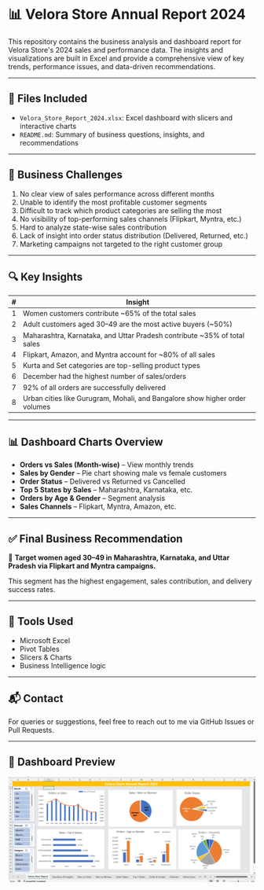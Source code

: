 # 📊 Velora Store Annual Report 2024

This repository contains the business analysis and dashboard report for Velora Store's 2024 sales and performance data. The insights and visualizations are built in Excel and provide a comprehensive view of key trends, performance issues, and data-driven recommendations.

---

## 📁 Files Included

- `Velora_Store_Report_2024.xlsx`: Excel dashboard with slicers and interactive charts
- `README.md`: Summary of business questions, insights, and recommendations

---

## 🧩 Business Challenges

1. No clear view of sales performance across different months  
2. Unable to identify the most profitable customer segments  
3. Difficult to track which product categories are selling the most  
4. No visibility of top-performing sales channels (Flipkart, Myntra, etc.)  
5. Hard to analyze state-wise sales contribution  
6. Lack of insight into order status distribution (Delivered, Returned, etc.)  
7. Marketing campaigns not targeted to the right customer group  

---

## 🔍 Key Insights

| # | Insight |
|--|---------|
| 1 | Women customers contribute ~65% of the total sales |
| 2 | Adult customers aged 30–49 are the most active buyers (~50%) |
| 3 | Maharashtra, Karnataka, and Uttar Pradesh contribute ~35% of total sales |
| 4 | Flipkart, Amazon, and Myntra account for ~80% of all sales |
| 5 | Kurta and Set categories are top-selling product types |
| 6 | December had the highest number of sales/orders |
| 7 | 92% of all orders are successfully delivered |
| 8 | Urban cities like Gurugram, Mohali, and Bangalore show higher order volumes |

---

## 📊 Dashboard Charts Overview

- **Orders vs Sales (Month-wise)** – View monthly trends  
- **Sales by Gender** – Pie chart showing male vs female customers  
- **Order Status** – Delivered vs Returned vs Cancelled  
- **Top 5 States by Sales** – Maharashtra, Karnataka, etc.  
- **Orders by Age & Gender** – Segment analysis  
- **Sales Channels** – Flipkart, Myntra, Amazon, etc.  

---

## ✅ Final Business Recommendation

🎯 **Target women aged 30–49 in Maharashtra, Karnataka, and Uttar Pradesh via Flipkart and Myntra campaigns.**

This segment has the highest engagement, sales contribution, and delivery success rates.

---

## 📌 Tools Used

- Microsoft Excel  
- Pivot Tables  
- Slicers & Charts  
- Business Intelligence logic  

---

## 📬 Contact

For queries or suggestions, feel free to reach out to me via GitHub Issues or Pull Requests.

---

## 📸 Dashboard Preview

![Dashboard](Virohan%20Store%20Data%20Analysis.png)




